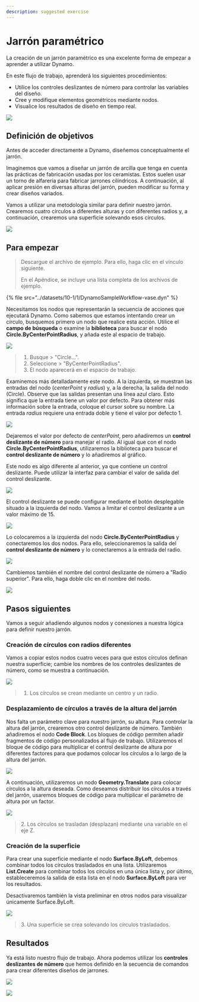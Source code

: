 ```yaml
---
description: suggested exercise
---
```


# Jarrón paramétrico

La creación de un jarrón paramétrico es una excelente forma de empezar a aprender a utilizar Dynamo.

En este flujo de trabajo, aprenderá los siguientes procedimientos:

* Utilice los controles deslizantes de número para controlar las variables del diseño.
* Cree y modifique elementos geométricos mediante nodos.
* Visualice los resultados de diseño en tiempo real.

![](../../1\_introduction/images/1-2/vase1.gif)

## Definición de objetivos

Antes de acceder directamente a Dynamo, diseñemos conceptualmente el jarrón.

Imaginemos que vamos a diseñar un jarrón de arcilla que tenga en cuenta las prácticas de fabricación usadas por los ceramistas. Estos suelen usar un torno de alfarería para fabricar jarrones cilíndricos. A continuación, al aplicar presión en diversas alturas del jarrón, pueden modificar su forma y crear diseños variados.

Vamos a utilizar una metodología similar para definir nuestro jarrón. Crearemos cuatro círculos a diferentes alturas y con diferentes radios y, a continuación, crearemos una superficie solevando esos círculos.

![](../images/10-1/1/vase2.png)

## Para empezar

> Descargue el archivo de ejemplo. Para ello, haga clic en el vínculo siguiente.
>
> En el Apéndice, se incluye una lista completa de los archivos de ejemplo.

{% file src="../datasets/10-1/1/DynamoSampleWorkflow-vase.dyn" %}

Necesitamos los nodos que representarán la secuencia de acciones que ejecutará Dynamo. Como sabemos que estamos intentando crear un círculo, busquemos primero un nodo que realice esta acción. Utilice el **campo de búsqueda** o examine la **biblioteca** para buscar el nodo **Circle.ByCenterPointRadius**, y añada este al espacio de trabajo.

![](../images/10-1/1/vase8.png)

> 1. Busque > "Circle...".
> 2. Seleccione > "ByCenterPointRadius".
> 3. El nodo aparecerá en el espacio de trabajo.

Examinemos más detalladamente este nodo. A la izquierda, se muestran las entradas del nodo (_centerPoint_ y _radius_) y, a la derecha, la salida del nodo (Circle). Observe que las salidas presentan una línea azul claro. Esto significa que la entrada tiene un valor por defecto. Para obtener más información sobre la entrada, coloque el cursor sobre su nombre. La entrada _radius_ requiere una entrada doble y tiene el valor por defecto 1.

![](../images/10-1/1/vase10.png)

Dejaremos el valor por defecto de _centerPoint_, pero añadiremos un **control deslizante de número** para manejar el radio. Al igual que con el nodo **Circle.ByCenterPointRadius**, utilizaremos la biblioteca para buscar el **control deslizante de número** y lo añadiremos al gráfico.

Este nodo es algo diferente al anterior, ya que contiene un control deslizante. Puede utilizar la interfaz para cambiar el valor de salida del control deslizante.

![](../images/10-1/1/vase13\(1\).gif)

El control deslizante se puede configurar mediante el botón desplegable situado a la izquierda del nodo. Vamos a limitar el control deslizante a un valor máximo de 15.

![](../images/10-1/1/vase11.png)

Lo colocaremos a la izquierda del nodo **Circle.ByCenterPointRadius** y conectaremos los dos nodos. Para ello, seleccionaremos la salida del **control deslizante de número** y lo conectaremos a la entrada del radio.

![](../images/10-1/1/vase12.png)

Cambiemos también el nombre del control deslizante de número a "Radio superior". Para ello, haga doble clic en el nombre del nodo.

![](../images/10-1/1/vase14.png)

## Pasos siguientes

Vamos a seguir añadiendo algunos nodos y conexiones a nuestra lógica para definir nuestro jarrón.

### Creación de círculos con radios diferentes

Vamos a copiar estos nodos cuatro veces para que estos círculos definan nuestra superficie; cambie los nombres de los controles deslizantes de número, como se muestra a continuación.

![](<../images/10-1/1/vase4 (1).png>)

> 1. Los círculos se crean mediante un centro y un radio.

### Desplazamiento de círculos a través de la altura del jarrón

Nos falta un parámetro clave para nuestro jarrón, su altura. Para controlar la altura del jarrón, crearemos otro control deslizante de número. También añadiremos el nodo **Code Block**. Los bloques de código permiten añadir fragmentos de código personalizados al flujo de trabajo. Utilizaremos el bloque de código para multiplicar el control deslizante de altura por diferentes factores para que podamos colocar los círculos a lo largo de la altura del jarrón.

![](../images/10-1/1/vase15\(1\).png)

A continuación, utilizaremos un nodo **Geometry.Translate** para colocar círculos a la altura deseada. Como deseamos distribuir los círculos a través del jarrón, usaremos bloques de código para multiplicar el parámetro de altura por un factor.

![](../images/10-1/1/vase5.png)

> 2\. Los círculos se trasladan (desplazan) mediante una variable en el eje Z.

### Creación de la superficie

Para crear una superficie mediante el nodo **Surface.ByLoft**, debemos combinar todos los círculos trasladados en una lista. Utilizaremos **List.Create** para combinar todos los círculos en una única lista y, por último, estableceremos la salida de esta lista en el nodo **Surface.ByLoft** para ver los resultados.

Desactivaremos también la vista preliminar en otros nodos para visualizar únicamente Surface.ByLoft.

![](<../images/10-1/1/vase6 (1).png>)

> 3\. Una superficie se crea solevando los círculos trasladados.

## Resultados

Ya está listo nuestro flujo de trabajo. Ahora podemos utilizar los **controles deslizantes de número** que hemos definido en la secuencia de comandos para crear diferentes diseños de jarrones.

![](../../1\_introduction/images/1-2/vase1.gif)

![](../images/10-1/1/vase7.png)
